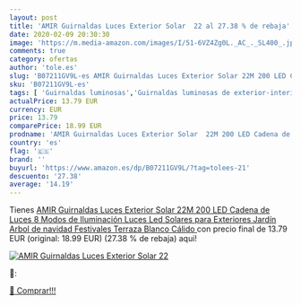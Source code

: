 ```yaml
---
layout: post
title: 'AMIR Guirnaldas Luces Exterior Solar  22 al 27.38 % de rebaja'
date: 2020-02-09 20:30:30
image: 'https://m.media-amazon.com/images/I/51-6VZ4Zg0L._AC_._SL400_.jpg'
comments: true
category: ofertas
author: 'tole.es'
slug: 'B07211GV9L-es AMIR Guirnaldas Luces Exterior Solar 22M 200 LED Cadena de...'
sku: 'B07211GV9L-es'
tags: [ 'Guirnaldas luminosas','Guirnaldas luminosas de exterior-interior','Iluminación','navidad', ]
actualPrice: 13.79 EUR
currency: EUR
price: 13.79
comparePrice: 18.99 EUR
prodname: 'AMIR Guirnaldas Luces Exterior Solar  22M 200 LED Cadena de Luces  8 Modos de Iluminación  Luces Led Solares para Exteriores  Jardín  Arbol de navidad  Festivales  Terraza  Blanco Cálido '
country: 'es'
flag: '🇪🇸'
brand: ''
buyurl: 'https://www.amazon.es/dp/B07211GV9L/?tag=tolees-21'
descuento: '27.38'
average: '14.19'
---
```


Tienes [AMIR Guirnaldas Luces Exterior Solar  22M 200 LED Cadena de Luces  8 Modos de Iluminación  Luces Led Solares para Exteriores  Jardín  Arbol de navidad  Festivales  Terraza  Blanco Cálido ](https://www.amazon.es/dp/B07211GV9L/?tag=tolees-21) con precio final de  13.79 EUR (original: 18.99 EUR) (27.38 %  de rebaja) aqui!

[![AMIR Guirnaldas Luces Exterior Solar  22](https://m.media-amazon.com/images/I/51-6VZ4Zg0L._AC_._SL400_.jpg)](https://www.amazon.es/dp/B07211GV9L/?tag=tolees-21)

🔎:


[🛒 Comprar!!!](https://www.amazon.es/dp/B07211GV9L/?tag=tolees-21)
